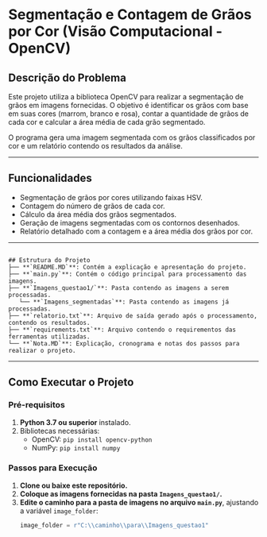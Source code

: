 # Segmentação e Contagem de Grãos por Cor (Visão Computacional - OpenCV)

## Descrição do Problema
Este projeto utiliza a biblioteca OpenCV para realizar a segmentação de grãos em imagens fornecidas. O objetivo é identificar os grãos com base em suas cores (marrom, branco e rosa), contar a quantidade de grãos de cada cor e calcular a área média de cada grão segmentado.  

O programa gera uma imagem segmentada com os grãos classificados por cor e um relatório contendo os resultados da análise.  

---

## Funcionalidades
- Segmentação de grãos por cores utilizando faixas HSV.
- Contagem do número de grãos de cada cor.
- Cálculo da área média dos grãos segmentados.
- Geração de imagens segmentadas com os contornos desenhados.
- Relatório detalhado com a contagem e a área média dos grãos por cor.  

---
```

## Estrutura do Projeto
├── **`README.MD`**: Contém a explicação e apresentação do projeto.
├── **`main.py`**: Contém o código principal para processamento das imagens.
├── **`Imagens_questao1/`**: Pasta contendo as imagens a serem processadas.
   └── **`Imagens_segmentadas`**: Pasta contendo as imagens já processadas.
├── **`relatorio.txt`**: Arquivo de saída gerado após o processamento, contendo os resultados.  
├── **`requirements.txt`**: Arquivo contendo o requirementos das ferramentas utilizadas.  
└── **`Nota.MD`**: Explicação, cronograma e notas dos passos para realizar o projeto.
```
---

## Como Executar o Projeto
### Pré-requisitos
1. **Python 3.7 ou superior** instalado.
2. Bibliotecas necessárias:
   - OpenCV: `pip install opencv-python`
   - NumPy: `pip install numpy`

### Passos para Execução
1. **Clone ou baixe este repositório.**
2. **Coloque as imagens fornecidas na pasta `Imagens_questao1/`.**
3. **Edite o caminho para a pasta de imagens no arquivo `main.py`**, ajustando a variável `image_folder`:
   ```python
   image_folder = r"C:\\caminho\\para\\Imagens_questao1"

